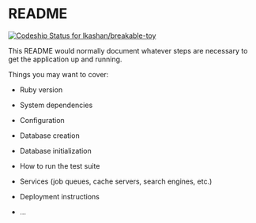 # README
[![Codeship Status for lkashan/breakable-toy](https://app.codeship.com/projects/6ca1d8df-1e8d-40b8-b242-6cbb7990f7e8/status?branch=master)](https://app.codeship.com/projects/416685)

This README would normally document whatever steps are necessary to get the
application up and running.

Things you may want to cover:

* Ruby version

* System dependencies

* Configuration

* Database creation

* Database initialization

* How to run the test suite

* Services (job queues, cache servers, search engines, etc.)

* Deployment instructions

* ...
